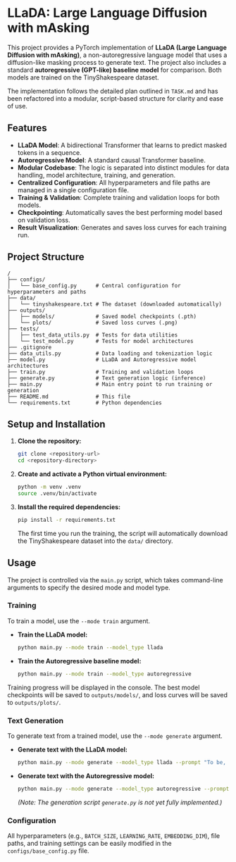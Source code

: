 # LLaDA: Large Language Diffusion with mAsking

This project provides a PyTorch implementation of **LLaDA (Large Language Diffusion with mAsking)**, a non-autoregressive language model that uses a diffusion-like masking process to generate text. The project also includes a standard **autoregressive (GPT-like) baseline model** for comparison. Both models are trained on the TinyShakespeare dataset.

The implementation follows the detailed plan outlined in `TASK.md` and has been refactored into a modular, script-based structure for clarity and ease of use.

## Features

- **LLaDA Model**: A bidirectional Transformer that learns to predict masked tokens in a sequence.
- **Autoregressive Model**: A standard causal Transformer baseline.
- **Modular Codebase**: The logic is separated into distinct modules for data handling, model architecture, training, and generation.
- **Centralized Configuration**: All hyperparameters and file paths are managed in a single configuration file.
- **Training & Validation**: Complete training and validation loops for both models.
- **Checkpointing**: Automatically saves the best performing model based on validation loss.
- **Result Visualization**: Generates and saves loss curves for each training run.

## Project Structure

```
/
├── configs/
│   └── base_config.py      # Central configuration for hyperparameters and paths
├── data/
│   └── tinyshakespeare.txt # The dataset (downloaded automatically)
├── outputs/
│   ├── models/             # Saved model checkpoints (.pth)
│   └── plots/              # Saved loss curves (.png)
├── tests/
│   ├── test_data_utils.py  # Tests for data utilities
│   └── test_model.py       # Tests for model architectures
├── .gitignore
├── data_utils.py           # Data loading and tokenization logic
├── model.py                # LLaDA and Autoregressive model architectures
├── train.py                # Training and validation loops
├── generate.py             # Text generation logic (inference)
├── main.py                 # Main entry point to run training or generation
├── README.md               # This file
└── requirements.txt        # Python dependencies
```

## Setup and Installation

1.  **Clone the repository:**
    ```bash
    git clone <repository-url>
    cd <repository-directory>
    ```

2.  **Create and activate a Python virtual environment:**
    ```bash
    python -m venv .venv
    source .venv/bin/activate
    ```

3.  **Install the required dependencies:**
    ```bash
    pip install -r requirements.txt
    ```
    The first time you run the training, the script will automatically download the TinyShakespeare dataset into the `data/` directory.

## Usage

The project is controlled via the `main.py` script, which takes command-line arguments to specify the desired mode and model type.

### Training

To train a model, use the `--mode train` argument.

-   **Train the LLaDA model:**
    ```bash
    python main.py --mode train --model_type llada
    ```

-   **Train the Autoregressive baseline model:**
    ```bash
    python main.py --mode train --model_type autoregressive
    ```

Training progress will be displayed in the console. The best model checkpoints will be saved to `outputs/models/`, and loss curves will be saved to `outputs/plots/`.

### Text Generation

To generate text from a trained model, use the `--mode generate` argument.

-   **Generate text with the LLaDA model:**
    ```bash
    python main.py --mode generate --model_type llada --prompt "To be, or not to be"
    ```

-   **Generate text with the Autoregressive model:**
    ```bash
    python main.py --mode generate --model_type autoregressive --prompt "JULIET:"
    ```
    *(Note: The generation script `generate.py` is not yet fully implemented.)*

### Configuration

All hyperparameters (e.g., `BATCH_SIZE`, `LEARNING_RATE`, `EMBEDDING_DIM`), file paths, and training settings can be easily modified in the `configs/base_config.py` file.
